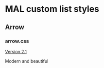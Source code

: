 # MAL custom list styles

## Arrow

### arrow.css

[Version 2.1](https://cdn.rawgit.com/siku2/InScripts/1b6016ce/scripts/MAL%2B/styles/arrow.css)

Modern and beautiful
